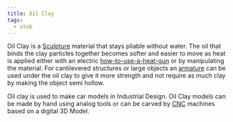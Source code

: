 ```yaml
---
title: Oil Clay
tags:
  - stub
---
```


Oil Clay is a [Sculpture](sculpture.md) material that stays pliable without water. The oil that binds the clay particles together becomes softer and easier to move as heat is applied either with an electric [how-to-use-a-heat-gun](../tools/how-to-use-a-heat-gun.md) or by manipulating the material. For cantilevered structures or large objects an [armature](armature.md) can be used under the oil clay to give it more strength and not require as much clay by making the object semi hollow.

Oil clay is used to make car models in Industrial Design. Oil Clay models can be made by hand using analog tools or can be carved by [CNC](../digital-fabrication/cnc/cnc.md) machines based on a digital 3D Model.
